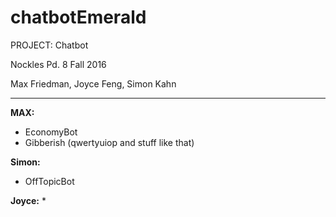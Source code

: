 # chatbotEmerald

PROJECT: Chatbot

Nockles Pd. 8 Fall 2016

Max Friedman, Joyce Feng, Simon Kahn

---

**MAX:**
* EconomyBot
* Gibberish (qwertyuiop and stuff like that)
  
**Simon:**
* OffTopicBot

**Joyce:**
* 
